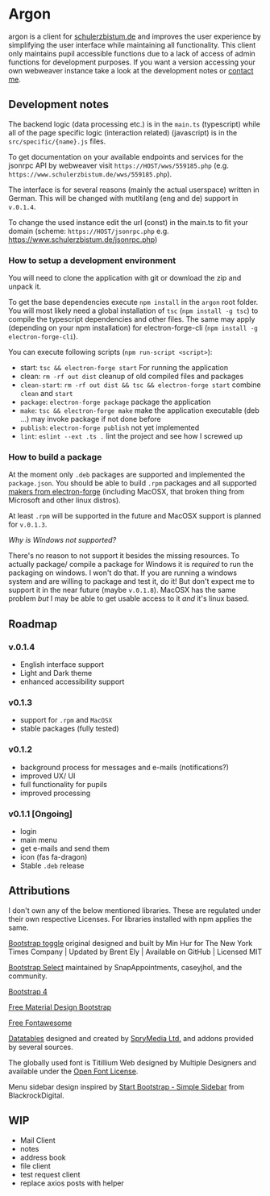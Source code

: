 # Argon

argon is a client for [schulerzbistum.de](https://www.schulerzbistum.de) and improves the user experience by simplifying the user interface while maintaining all functionality. This client only maintains pupil accessible functions due to a lack of access of admin functions for development purposes. If you want a version accessing your own webweaver instance take a look at the development notes or [contact me](https://sinclair.gq/pages/contact.html).

## Development notes

The backend logic (data processing etc.) is in the `main.ts` (typescript) while all of the page specific logic (interaction related) (javascript) is in the `src/specific/{name}.js` files.

To get documentation on your available endpoints and services for the jsonrpc API by webweaver visit `https://HOST/wws/559185.php` (e.g. `https://www.schulerzbistum.de/wws/559185.php`).

The interface is for several reasons (mainly the actual userspace) written in German. This will be changed with mutltilang (eng and de) support in `v.0.1.4`.

To change the used instance edit the url (const) in the main.ts to fit your domain (scheme: `https://HOST/jsonrpc.php` e.g. <https://www.schulerzbistum.de/jsonrpc.php>)

### How to setup a development environment

You will need to clone the application with git or download the zip and unpack it.

To get the base dependencies execute `npm install` in the `argon` root folder. You will most likely need a global installation of `tsc` (`npm install -g tsc`) to compile the typescript dependencies and other files. The same may apply (depending on your npm installation) for electron-forge-cli (`npm install -g electron-forge-cli`).

You can execute following scripts (`npm run-script <script>`):

- start: `tsc && electron-forge start` For running the application
- clean: `rm -rf out dist` cleanup of old compiled files and packages
- `clean-start`: `rm -rf out dist && tsc && electron-forge start` combine `clean` and `start`
- `package`: `electron-forge package` package the application
- `make`: `tsc && electron-forge make` make the application executable (deb ...) may invoke package if not done before
- `publish`: `electron-forge publish` not yet implemented
- `lint`: `eslint --ext .ts .` lint the project and see how I screwed up

### How to build a package

At the moment only `.deb` packages are supported and implemented the `package.json`. You should be able to build `.rpm` packages and all supported [makers from electron-forge]() (including MacOSX, that broken thing from Microsoft and other linux distros).

At least `.rpm` will be supported in the future and MacOSX support is planned for `v.0.1.3`.

_Why is Windows not supported?_

There's no reason to not support it besides the missing resources. To actually package/ compile a package for Windows it is _required_ to run the packaging on windows. I won't do that. If you are running a windows system and are willing to package and test it, do it! But don't expect me to support it in the near future (maybe `v.0.1.8`). MacOSX has the same problem _but_ I may be able to get usable access to it _and_ it's linux based.

## Roadmap

### v.0.1.4

- English interface support
- Light and Dark theme
- enhanced accessibility support

### v0.1.3

- support for `.rpm` and `MacOSX`
- stable packages (fully tested)

### v0.1.2

- background process for messages and e-mails (notifications?)
- improved UX/ UI
- full functionality for pupils
- improved processing

### v0.1.1 [Ongoing]

- login
- main menu
- get e-mails and send them
- icon (fas fa-dragon)
- Stable `.deb` release

## Attributions

I don't own any of the below mentioned libraries. These are regulated under their own respective Licenses. For libraries installed with npm applies the same.

[Bootstrap toggle](https://gitbrent.github.io/bootstrap4-toggle/) original designed and built by Min Hur for The New York Times Company | Updated by Brent Ely | Available on GitHub | Licensed MIT

[Bootstrap Select](https://developer.snapappointments.com/bootstrap-select/) maintained by SnapAppointments, caseyjhol, and the community.

[Bootstrap 4](https://getbootstrap.com/) 

[Free Material Design Bootstrap](https://mdbootstrap.com/)

[Free Fontawesome](https://fontawesome.com/)

[Datatables](https://datatables.net/) designed and created by [SpryMedia Ltd.](https://sprymedia.co.uk/) and addons provided by several sources.

The globally used font is Titillium Web designed by Multiple Designers and available under the [Open Font License](https://scripts.sil.org/cms/scripts/page.php?site_id=nrsi&id=OFL).

Menu sidebar design inspired by [Start Bootstrap - Simple Sidebar](https://github.com/BlackrockDigital/startbootstrap-simple-sidebar) from BlackrockDigital.

## WIP

- Mail Client
- notes
- address book
- file client
- test request client
- replace axios posts with helper
